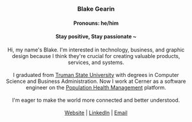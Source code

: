<!--
### Hi there 👋
**blakegearin/blakegearin** is a ✨ _special_ ✨ repository because its `README.md` (this file) appears on your GitHub profile.

Here are some ideas to get you started:

- 🔭 I’m currently working on ...
- 🌱 I’m currently learning ...
- 👯 I’m looking to collaborate on ...
- 🤔 I’m looking for help with ...
- 💬 Ask me about ...
- 📫 How to reach me: ...
- 😄 Pronouns: ...
- ⚡ Fun fact: ...
-->

<h3 align="center">Blake Gearin</h3>

<h4 align="center">Pronouns: he/him</h4>

<h4 align="center">Stay positive, Stay passionate ~</h4>

<p align="center">
  Hi, my name's Blake. I'm interested in technology, business, and graphic design because I think they're crucial for creating valuable products, services, and systems.
  <br>
  <br>
  I graduated from
  <a href="https://www.truman.edu/" target="_blank">Truman State University</a>
  with degrees in Computer Science and Business Administration. Now I work at Cerner as a software engineer on the
  <a href="https://www.cerner.com/solutions/population-health-management" target="_blank">Population Health Management</a>
  platform.
  <br>
  <br>
  I'm eager to make the world more connected and better understood.
  <br>
  <br>
  <a href="http://blakeg.tech/">Website</a>  |  <a href="https://github.com/blakegearin">LinkedIn</a>  |  <a href="mailto:blakegearin@gmail.com">Email</a>
</p>
